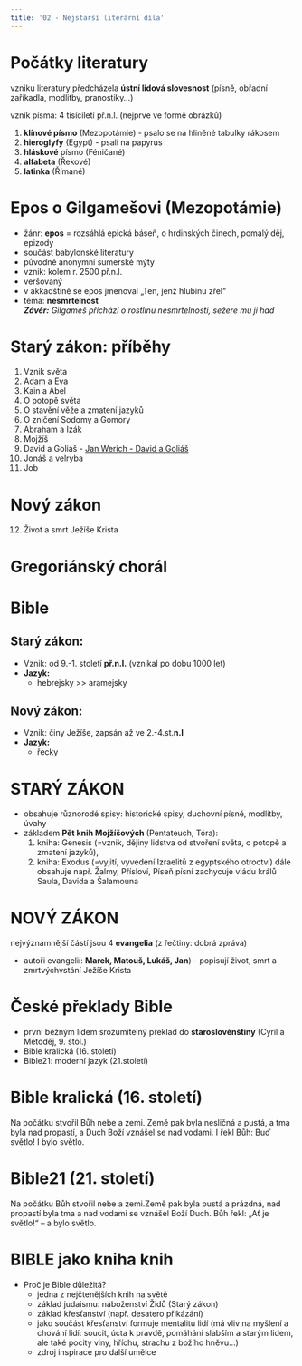 ```yaml
---
title: '02 - Nejstarší literární díla'
---
```


# Počátky literatury
vzniku literatury předcházela **ústní lidová slovesnost** (písně, obřadní zaříkadla, modlitby, pranostiky…)

vznik písma: 4 tisíciletí př.n.l. (nejprve ve formě obrázků)
1. **klínové písmo** (Mezopotámie) - psalo se na hliněné tabulky rákosem
2. **hieroglyfy** (Egypt) - psali na papyrus
3. **hláskové** písmo (Féničané)
4. **alfabeta** (Řekové)
5. **latinka** (Římané)
 
# Epos o Gilgamešovi (Mezopotámie)
* žánr: **epos** = rozsáhlá epická báseň, o hrdinských činech, pomalý děj, epizody
* součást babylonské literatury 
* původně anonymní sumerské mýty
* vznik: kolem r. 2500 př.n.l.
* veršovaný
* v akkadštině se epos jmenoval „Ten, jenž hlubinu zřel“ 
* téma: **nesmrtelnost** \
***Závěr:** Gilgameš přichází o rostlinu nesmrtelnosti, sežere mu ji had*

# Starý zákon: příběhy
1. Vznik světa
2. Adam a Eva
3. Kain a Abel
4. O potopě světa
5. O stavění věže a zmatení jazyků
6. O zničení Sodomy a Gomory
7. Abraham a Izák
8. Mojžíš
9. David a Goliáš - [Jan Werich - David a Goliáš](https://www.youtube.com/watch?v=AVAZ4M13gWA)
10. Jonáš a velryba
11. Job

# Nový zákon
12. Život a smrt Ježíše Krista

# Gregoriánský chorál

# Bible
## **Starý zákon:**
  * Vznik: od 9.-1. století **př.n.l.** (vznikal po dobu 1000 let)
* **Jazyk:**
  * hebrejsky >> aramejsky

## **Nový zákon:**
  * Vznik: činy Ježíše, zapsán až ve 2.-4.st.**n.l**
* **Jazyk:**
  * řecky
  
# STARÝ ZÁKON
* obsahuje různorodé spisy: historické spisy, duchovní písně, modlitby, úvahy
* základem **Pět knih Mojžíšových** (Pentateuch, Tóra): 
    1. kniha: Genesis (=vznik, dějiny lidstva od stvoření světa, o potopě a zmatení jazyků), 
    2. kniha: Exodus (=vyjití, vyvedení Izraelitů z egyptského otroctví) 
    dále obsahuje např. Žalmy, Přísloví, Píseň písní
    zachycuje vládu králů Saula, Davida a Šalamouna

# NOVÝ ZÁKON
nejvýznamnější částí jsou 4 **evangelia** (z řečtiny: dobrá zpráva) 
* autoři evangelií: **Marek, Matouš, Lukáš, Jan**) -
popisují život, smrt a zmrtvýchvstání Ježíše Krista

# České překlady Bible
* první běžným lidem srozumitelný překlad do **staroslověnštiny** (Cyril a Metoděj, 9. stol.) 
* Bible kralická (16. století)
* Bible21: moderní jazyk (21.století)

# Bible kralická (16. století)
Na počátku stvořil Bůh nebe a zemi. Země pak byla nesličná a pustá, a tma byla nad propastí, a Duch Boží vznášel se nad vodami. I řekl Bůh: Buď světlo! I bylo světlo. 

# Bible21 (21. století)
Na počátku Bůh stvořil nebe a zemi.Země pak byla pustá a prázdná, nad propastí byla tma a nad vodami se vznášel Boží Duch. Bůh řekl: „Ať je světlo!“ – a bylo světlo.

# BIBLE jako kniha knih
* Proč je Bible důležitá?
  * jedna z nejčtenějších knih na světě
  * základ judaismu: náboženství Židů (Starý zákon)
  * základ křesťanství (např. desatero přikázání)
  * jako součást křesťanství formuje mentalitu lidí (má vliv na myšlení a chování lidí: soucit, úcta k pravdě, pomáhání slabším a starým lidem, ale také pocity viny, hříchu, strachu z božího hněvu…)
  * zdroj inspirace pro další umělce